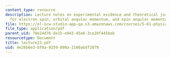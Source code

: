```yaml
---
content_type: resource
description: Lecture notes on experimental evidence and theoretical justification
  for electron spin, orbital angular momentum, and spin angular momentum.
file: https://ol-ocw-studio-app-qa.s3.amazonaws.com/courses/5-61-physical-chemistry-fall-2007/4e26b6e3bf8a9259890a2160abdf2879_lecture23.pdf
file_type: application/pdf
parent_uid: 70e24d76-de15-e943-d5e6-3ce28f445bab
resourcetype: Document
title: lecture23.pdf
uid: 4e26b6e3-bf8a-9259-890a-2160abdf2879
---
```

